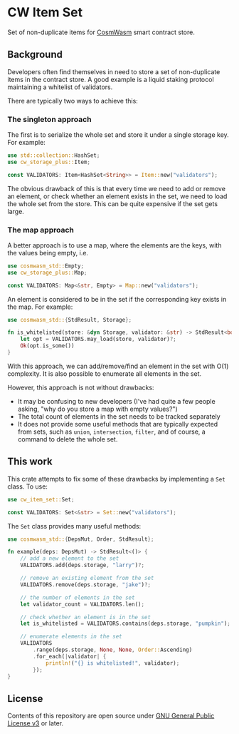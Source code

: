 # CW Item Set

Set of non-duplicate items for [CosmWasm](https://github.com/CosmWasm/cosmwasm) smart contract store.

## Background

Developers often find themselves in need to store a set of non-duplicate items in the contract store. A good example is a liquid staking protocol maintaining a whitelist of validators.

There are typically two ways to achieve this:

### The singleton approach

The first is to serialize the whole set and store it under a single storage key. For example:

```rust
use std::collection::HashSet;
use cw_storage_plus::Item;

const VALIDATORS: Item<HashSet<String>> = Item::new("validators");
```

The obvious drawback of this is that every time we need to add or remove an element, or check whether an element exists in the set, we need to load the whole set from the store. This can be quite expensive if the set gets large.

### The map approach

A better approach is to use a map, where the elements are the keys, with the values being empty, i.e.

```rust
use cosmwasm_std::Empty;
use cw_storage_plus::Map;

const VALIDATORS: Map<&str, Empty> = Map::new("validators");
```

An element is considered to be in the set if the corresponding key exists in the map. For example:

```rust
use cosmwasm_std::{StdResult, Storage};

fn is_whitelisted(store: &dyn Storage, validator: &str) -> StdResult<bool> {
    let opt = VALIDATORS.may_load(store, validator)?;
    Ok(opt.is_some())
}
```

With this approach, we can add/remove/find an element in the set with O(1) complexity. It is also possible to enumerate all elements in the set.

However, this approach is not without drawbacks:

- It may be confusing to new developers (I've had quite a few people asking, "why do you store a map with empty values?")
- The total count of elements in the set needs to be tracked separately
- It does not provide some useful methods that are typically expected from sets, such as `union`, `intersection`, `filter`, and of course, a command to delete the whole set.

## This work

This crate attempts to fix some of these drawbacks by implementing a `Set` class. To use:

```rust
use cw_item_set::Set;

const VALIDATORS: Set<&str> = Set::new("validators");
```

The `Set` class provides many useful methods:

```rust
use cosmwasm_std::{DepsMut, Order, StdResult};

fn example(deps: DepsMut) -> StdResult<()> {
    // add a new element to the set
    VALIDATORS.add(deps.storage, "larry")?;

    // remove an existing element from the set
    VALIDATORS.remove(deps.storage, "jake")?;

    // the number of elements in the set
    let validator_count = VALIDATORS.len();

    // check whether an element is in the set
    let is_whitelisted = VALIDATORS.contains(deps.storage, "pumpkin");

    // enumerate elements in the set
    VALIDATORS
        .range(deps.storage, None, None, Order::Ascending)
        .for_each(|validator| {
            println!("{} is whitelisted!", validator);
        });
}
```

## License

Contents of this repository are open source under [GNU General Public License v3](https://github.com/st4k3h0us3/cw-plus-plus/blob/master/LICENSE) or later.
